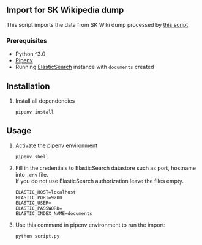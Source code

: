 ## Import for SK Wikipedia dump
This script imports the data from SK Wiki dump processed by [this script](https://github.com/P3K-TEAM/scripts/tree/master/src/wikipedia_dumps). 

### Prerequisites
 - Python ^3.0
 - [Pipenv](https://pypi.org/project/pipenv/)
 - Running [ElasticSearch](https://elastic.co) instance with `documents` created 
 
## Installation 

1. Install all dependencies  

    ```
    pipenv install
    ```

## Usage
 
1. Activate the pipenv environment 
    ```
    pipenv shell
    ```

1. Fill in the credentials to ElasticSearch datastore such as port, hostname into `.env` file. \
 If you do not use ElasticSearch authorization leave the files empty.
    ```
    ELASTIC_HOST=localhost
    ELASTIC_PORT=9200
    ELASTIC_USER=
    ELASTIC_PASSWORD=
    ELASTIC_INDEX_NAME=documents
    ```  

1. Use this command in pipenv environment to run the import:
    ```
    python script.py
    ```




